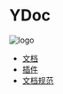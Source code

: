 # YDoc
![logo](ydoc/images/dog@1x.png)

* [文档](/documents/index.md)
* [插件](/plugin/index.jsx)
* [文档规范](style-guide/index.md)

